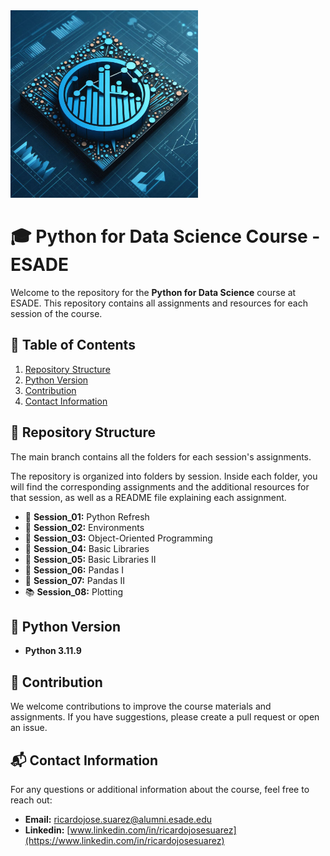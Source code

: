 <img src="course_logo.png" alt="Python for Data Science" width="300"/>

# 🎓 Python for Data Science Course - ESADE

Welcome to the repository for the **Python for Data Science** course at ESADE. This repository contains all assignments and resources for each session of the course.

## 📖 Table of Contents
1. [Repository Structure](#-repository-structure)
2. [Python Version](#-python-version)
3. [Contribution](#-contribution)
4. [Contact Information](#-contact-information)

## 📁 Repository Structure

The main branch contains all the folders for each session's assignments.

The repository is organized into folders by session. Inside each folder, you will find the corresponding assignments and the additional resources for that session, as well as a README file explaining each assignment.

- 📘 **Session_01:** Python Refresh
- 📗 **Session_02:** Environments
- 📕 **Session_03:** Object-Oriented Programming
- 📙 **Session_04:** Basic Libraries
- 📓 **Session_05:** Basic Libraries II
- 📒 **Session_06:** Pandas I
- 📔 **Session_07:** Pandas II
- 📚 **Session_08:** Plotting

## 🐍 Python Version
- **Python 3.11.9**

## 🤝 Contribution
We welcome contributions to improve the course materials and assignments. If you have suggestions, please create a pull request or open an issue.

## 📬 Contact Information
For any questions or additional information about the course, feel free to reach out:

- **Email:** [ricardojose.suarez@alumni.esade.edu](mailto:ricardojose.suarez@alumni.esade.edu)
- **Linkedin:** [www.linkedin.com/in/ricardojosesuarez](https://www.linkedin.com/in/ricardojosesuarez)

